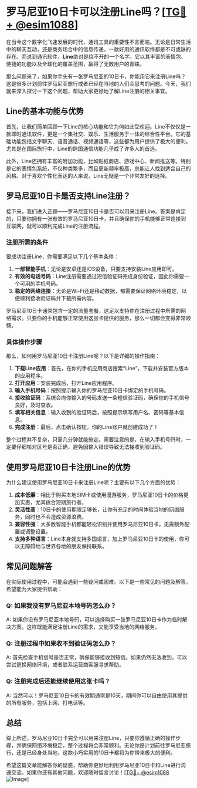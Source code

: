 # 罗马尼亚10日卡可以注册Line吗？[[TG💪+ @esim1088](https://t.me/s/esim1088)]

在当今这个数字化飞速发展的时代，通讯工具的重要性不言而喻。无论是日常生活中的聊天互动，还是商务场合中的信息传递，一款好用的通讯软件都是不可或缺的存在。而说到通讯软件，**Line**绝对是绕不开的一个名字。它以其丰富的表情包、便捷的功能以及全球化的覆盖范围，赢得了无数用户的青睐。

那么问题来了，如果你手头有一张罗马尼亚的10日卡，你能用它来注册Line吗？这是很多计划前往罗马尼亚旅行或者已经在当地的人们会思考的问题。今天，我们就来深入探讨一下这个问题，帮助大家更好地了解Line注册的相关事宜。

## Line的基本功能与优势

首先，让我们简单回顾一下Line的核心功能和它为何如此受欢迎。Line不仅仅是一款即时通讯软件，更是一个集社交、娱乐、生活服务于一体的综合性平台。它的基础功能包括文字聊天、语音通话、视频通话等，这些都为用户提供了极大的便利。尤其是在国际旅行中，Line的跨国通信功能几乎成了许多人的首选。

此外，Line还拥有丰富的附加功能，比如贴纸商店、游戏中心、新闻推送等。特别是它的表情包系统，不仅种类繁多，而且更新频率极高，总能让人找到适合自己的风格。对于喜欢个性化表达的人来说，Line无疑是一个非常友好的选择。

## 罗马尼亚10日卡是否支持Line注册？

接下来，我们进入正题——罗马尼亚10日卡是否可以用来注册Line。答案是肯定的，只要你拥有一张有效的罗马尼亚10日卡，并且确保你的手机能够正常连接到互联网，就可以顺利完成Line的注册流程。

### 注册所需的条件

要成功注册Line，你需要满足以下几个基本条件：

1. **一部智能手机**：无论是安卓还是iOS设备，只要支持安装Line应用即可。
2. **有效的电话号码**：Line注册需要通过短信验证码完成身份验证，因此你需要一个可用的手机号码。
3. **稳定的网络连接**：无论是Wi-Fi还是移动数据，都需要保证网络环境稳定，以便顺利接收验证码并下载所需内容。

罗马尼亚10日卡通常包含一定的流量套餐，这足以支持你在注册过程中所需的网络需求。只要你的手机能够正常使用这张卡提供的服务，那么一切都会变得非常顺畅。

### 具体操作步骤

那么，如何用罗马尼亚10日卡注册Line呢？以下是详细的操作指南：

1. **下载Line应用**：首先，在你的手机应用商店搜索“Line”，下载并安装官方版本的应用程序。
2. **打开应用**：安装完成后，打开Line应用程序。
3. **输入手机号码**：按照提示输入你的罗马尼亚10日卡绑定的手机号码。
4. **接收验证码**：系统会向你输入的号码发送一条短信验证码，确保你的手机信号良好，及时查收。
5. **填写相关信息**：输入收到的验证码后，按照提示填写用户名、密码等基本信息。
6. **完成注册**：最后，点击确认按钮，你的Line账户就创建成功了！

整个过程并不复杂，只需几分钟就能搞定。需要注意的是，在输入手机号码时，一定要仔细核对区号是否正确，避免因输入错误导致无法接收到验证码。

## 使用罗马尼亚10日卡注册Line的优势

为什么建议使用罗马尼亚10日卡来注册Line呢？主要有以下几个方面的优势：

1. **成本低廉**：相比于购买本地SIM卡或使用漫游服务，罗马尼亚10日卡的价格更加实惠，尤其适合短期旅行者。
2. **灵活性高**：10日卡的使用期限足够长，让你有充足的时间体验当地的网络服务，同时也不会造成资源浪费。
3. **兼容性强**：大多数智能手机都能轻松识别并使用罗马尼亚10日卡，无需额外配置或调整设置。
4. **支持多种语言**：Line本身就支持多国语言，加上罗马尼亚10日卡的使用，你可以无障碍地与世界各地的朋友保持联系。

## 常见问题解答

在实际使用过程中，可能会遇到一些疑问或困难。以下是一些常见的问题及解答，希望能为大家提供帮助：

### Q: 如果我没有罗马尼亚本地号码怎么办？
A: 如果你没有罗马尼亚本地号码，可以选择购买一张罗马尼亚10日卡作为临时解决方案。这样既能满足注册Line的需求，又能享受当地的网络服务。

### Q: 注册过程中如果收不到验证码怎么办？
A: 首先检查手机信号是否正常，确保能够接收到短信。如果仍然无法收到，可以尝试更换网络环境，或者联系运营商客服寻求帮助。

### Q: 注册完成后还能继续使用这张卡吗？
A: 当然可以！罗马尼亚10日卡的有效期通常是10天，期间你可以自由使用其提供的所有服务，包括上网、打电话等。

## 总结

综上所述，罗马尼亚10日卡完全可以用来注册Line，只要你遵循正确的操作步骤，并确保网络环境稳定，整个过程将会非常顺利。无论你是计划前往罗马尼亚旅行，还是已经身处当地，这款小巧实用的10日卡都将为你带来极大的便利。

希望这篇文章能解答你的疑惑，帮助你更好地利用罗马尼亚10日卡和Line进行沟通交流。如果你还有其他问题，欢迎随时留言讨论！[[TG💪+ @esim1088](https://t.me/s/esim1088) ![Image](https://i.postimg.cc/4NQfJmqS/Snipaste-2025-05-13-00-14-12.png)]